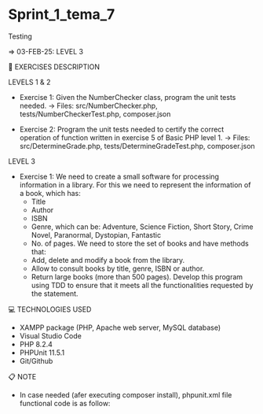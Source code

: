 # Sprint_1_tema_7
Testing

=> 03-FEB-25: LEVEL 3

📄 EXERCISES DESCRIPTION

LEVELS 1 & 2

- Exercise 1: Given the NumberChecker class, program the unit tests needed.
-> Files: src/NumberChecker.php, tests/NumberCheckerTest.php, composer.json

- Exercise 2: Program the unit tests needed to certify the correct operation of function written in exercise 5 of Basic PHP level 1.
-> Files: src/DetermineGrade.php, tests/DetermineGradeTest.php, composer.json

LEVEL 3

- Exercise 1: We need to create a small software for processing information in a library. For this we need to represent the information of a book, which has:
    - Title
    - Author
    - ISBN
    - Genre, which can be: Adventure, Science Fiction, Short Story, Crime Novel, Paranormal, Dystopian, Fantastic
    - No. of pages.
We need to store the set of books and have methods that:
    - Add, delete and modify a book from the library.
    - Allow to consult books by title, genre, ISBN or author.
    - Return large books (more than 500 pages).
Develop this program using TDD to ensure that it meets all the functionalities requested by the statement.

💻 TECHNOLOGIES USED

- XAMPP package (PHP, Apache web server, MySQL database)
- Visual Studio Code
- PHP 8.2.4 
- PHPUnit 11.5.1
- Git/Github

📋 NOTE

* In case needed (afer executing composer install), phpunit.xml file functional code is as follow:
<!--
<?xml version="1.0" encoding="UTF-8"?>
<phpunit bootstrap="vendor/autoload.php" colors="true">
    <testsuites>
        <testsuite name="Unit">
            <directory>tests</directory>
        </testsuite>
    </testsuites>
</phpunit>
-->
